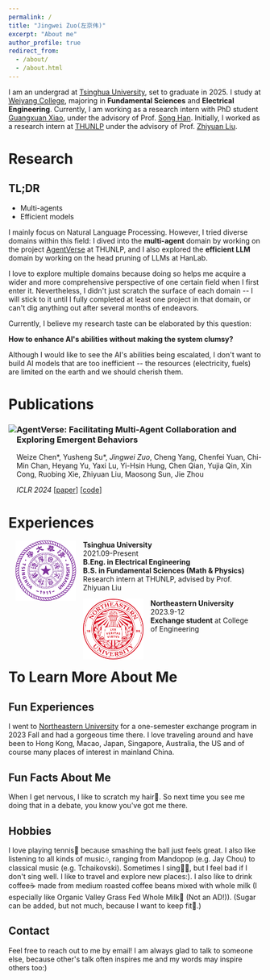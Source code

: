 ```yaml
---
permalink: /
title: "Jingwei Zuo(左京伟)"
excerpt: "About me"
author_profile: true
redirect_from: 
  - /about/
  - /about.html
---
```


I am an undergrad at [Tsinghua University](https://www.tsinghua.edu.cn/en/), set to graduate in 2025. I study at [Weiyang College](https://www.wyc.tsinghua.edu.cn/#), majoring in **Fundamental Sciences** and **Electrical Engineering**. Currently, I am working as a research intern with PhD student [Guangxuan Xiao](https://guangxuanx.com/), under the advisory of Prof. [Song Han](https://hanlab.mit.edu/songhan). Initially, I worked as a research intern at [THUNLP](https://github.com/thunlp) under the advisory of Prof. [Zhiyuan Liu](https://nlp.csai.tsinghua.edu.cn/~lzy/).


Research
=====

TL;DR
-----

- Multi-agents
- Efficient models

I mainly focus on Natural Language Processing. However, I tried diverse domains within this field: I dived into the **multi-agent** domain by working on the project [AgentVerse](https://arxiv.org/abs/2308.10848) at THUNLP, and I also explored the **efficient LLM** domain by working on the head pruning of LLMs at HanLab.

I love to explore multiple domains because doing so helps me acquire a wider and more comprehensive perspective of one certain field when I first enter it. Nevertheless, I didn't just scratch the surface of each domain -- I will stick to it until I fully completed at least one project in that domain, or can't dig anything out after several months of endeavors.

Currently, I believe my research taste can be elaborated by this question:

**How to enhance AI's abilities without making the system clumsy?**

Although I would like to see the AI's abilities being escalated, I don't want to build AI models that are too inefficient -- the resources (electricity, fuels) are limited on the earth and we should cherish them.


Publications
======


<div>
<img align="left" src="https://github.com/OpenBMB/AgentVerse/assets/11704492/6db1c907-b7fc-42f9-946c-89853a28f386" style="height:150px">
<h3>
AgentVerse: Facilitating Multi-Agent Collaboration and Exploring Emergent Behaviors
</h3>

<p>
Weize Chen*, Yusheng Su*, <i>Jingwei Zuo</i>, Cheng Yang, Chenfei Yuan, Chi-Min Chan, Heyang Yu, Yaxi Lu, Yi-Hsin Hung, Chen Qian, Yujia Qin, Xin Cong, Ruobing Xie, Zhiyuan Liu, Maosong Sun, Jie Zhou
</p>
<i>ICLR 2024</i> [<a href="https://arxiv.org/abs/2308.10848">paper</a>] [<a href="https://github.com/OpenBMB/AgentVerse">code</a>]

</div>




Experiences
======

<div style="margin: 1em">

<img align="left" src="/images/tsinghua.png" style="height: 120px;margin-right: 1em">
<b>Tsinghua University</b><br>
<text>2021.09-Present</text><br>
<b>B.Eng. in Electrical Engineering</b><br>
<b>B.S. in Fundamental Sciences (Math & Physics)</b><br>
<text>Research intern at THUNLP, advised by Prof. Zhiyuan Liu</text>

</div>

<div style="margin: 1em">

<img align="left" src="/images/northeastern.png" style="height: 120px;margin-right: 1em">
<b>Northeastern University</b><br>
<text>2023.9-12</text><br>
<b>Exchange student</b> at College of Engineering<br>

</div>
<br>

To Learn More About Me
======

Fun Experiences
------

I went to [Northeastern University](https://www.northeastern.edu/) for a one-semester exchange program in 2023 Fall and had a gorgeous time there. I love traveling around and have been to Hong Kong, Macao, Japan, Singapore, Australia, the US and of course many places of interest in mainland China.

Fun Facts About Me
------

When I get nervous, I like to scratch my hair😬. So next time you see me doing that in a debate, you know you've got me there.

Hobbies
------

I love playing tennis🎾 because smashing the ball just feels great. I also like listening to all kinds of music🎶, ranging from Mandopop (e.g. Jay Chou) to classical music (e.g. Tchaikovski). Sometimes I sing👨‍🎤, but I feel bad if I don't sing well. I like to travel and explore new places:). I also like to drink coffee☕ made from medium roasted coffee beans mixed with whole milk (I especially like Organic Valley Grass Fed Whole Milk🐄 (Not an AD!)). (Sugar can be added, but not much, because I want to keep fit💪.)

Contact
------

Feel free to reach out to me by email! I am always glad to talk to someone else, because other's talk often inspires me and my words may inspire others too:)


<script type="text/javascript" id="mmvst_globe" src="//mapmyvisitors.com/globe.js?d=PLx4dxWhdKP5GkYlqnVt60EqFTM9RFctoAxAAmHySUg"></script>